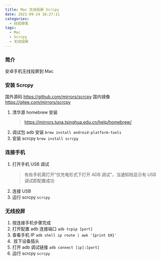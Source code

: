 ```yaml
---
title: Mac 无线投屏 Scrcpy
date: 2021-09-24 16:27:11
categories:
  - 经验随笔
tags:
  - Mac
  - Scrcpy
  - 无线投屏
---
```


### 简介

安卓手机无线投屏到 Mac

<!-- more -->

### 安装 Scrcpy

国外源码 <https://github.com/mirrors/scrcpy>
国内镜像 <https://gitee.com/mirrors/scrcpy>

1. 清华源 homebrew 安装
   > <https://mirrors.tuna.tsinghua.edu.cn/help/homebrew/>
2. 调试包 adb 安装
   `brew install android-platform-tools`
3. 安装 scrcpy
   `brew install scrcpy`

### 连接手机

1. 打开手机 USB 调试
   > 有些手机需打开“仅充电形式下打开 ADB 调试”，当通知档显示有 USB 调试即配置成功
2. 连接 USB
3. 运行 scrcpy
   `scrcpy`

### 无线投屏

1. 按连接手机步骤完成
2. 打开配置 adb 连接端口
   `adb tcpip [port]`
3. 查看手机 IP
   `adb shell ip route | awk '{print $9}'`
4. ‎ 拔下设备插头 ‎
5. 打开 adb 调试链接
   `adb connect [ip]:[port]`
6. 运行 scrcpy
   `scrcpy`
